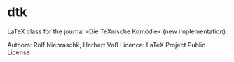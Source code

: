 # dtk

LaTeX class for the journal »Die TeXnische Komödie« (new implementation).

Authors: Rolf Niepraschk, Herbert Voß
Licence: LaTeX Project Public License

